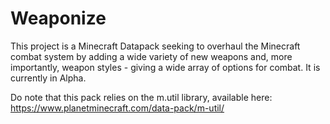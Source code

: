 # Weaponize

This project is a Minecraft Datapack seeking to overhaul the Minecraft combat system by adding a wide variety of new weapons and, more importantly, weapon styles - giving a wide array of options for combat.
It is currently in Alpha.

Do note that this pack relies on the m.util library, available here: https://www.planetminecraft.com/data-pack/m-util/

